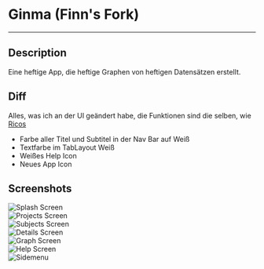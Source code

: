 # Ginma (Finn's Fork)
---------------------------------------------------------------------------
## Description
Eine heftige App, die heftige Graphen von heftigen Datensätzen erstellt.

## Diff
Alles, was ich an der UI geändert habe, die Funktionen sind die selben, wie [Ricos](https://github.com/rklimpel/ginma)

- Farbe aller Titel und Subtitel in der Nav Bar auf Weiß
- Textfarbe im TabLayout Weiß
- Weißes Help Icon
- Neues App Icon
 
## Screenshots
![Splash Screen](https://raw.github.com/finngaida/ginma/master/app/src/main/res/screenshot/1.png)    
![Projects Screen](https://raw.github.com/finngaida/ginma/master/app/src/main/res/screenshot/2.png)    
![Subjects Screen](https://raw.github.com/finngaida/ginma/master/app/src/main/res/screenshot/3.png)    
![Details Screen](https://raw.github.com/finngaida/ginma/master/app/src/main/res/screenshot/4.png)    
![Graph Screen](https://raw.github.com/finngaida/ginma/master/app/src/main/res/screenshot/5.png)    
![Help Screen](https://raw.github.com/finngaida/ginma/master/app/src/main/res/screenshot/6.png)    
![Sidemenu](https://raw.github.com/finngaida/ginma/master/app/src/main/res/screenshot/7.png)    
